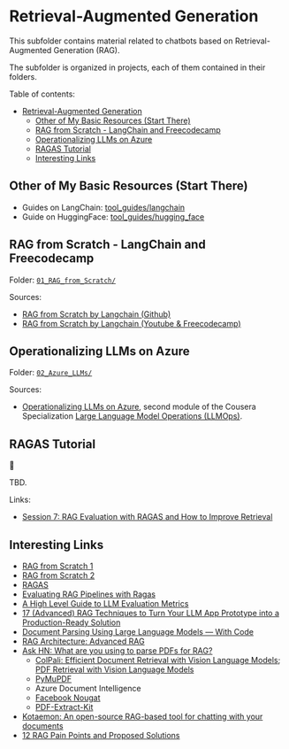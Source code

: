 # Retrieval-Augmented Generation

This subfolder contains material related to chatbots based on Retrieval-Augmented Generation (RAG).

The subfolder is organized in projects, each of them contained in their folders.

Table of contents:

- [Retrieval-Augmented Generation](#retrieval-augmented-generation)
  - [Other of My Basic Resources (Start There)](#other-of-my-basic-resources-start-there)
  - [RAG from Scratch - LangChain and Freecodecamp](#rag-from-scratch---langchain-and-freecodecamp)
  - [Operationalizing LLMs on Azure](#operationalizing-llms-on-azure)
  - [RAGAS Tutorial](#ragas-tutorial)
  - [Interesting Links](#interesting-links)

## Other of My Basic Resources (Start There)

- Guides on LangChain: [tool_guides/langchain](https://github.com/mxagar/tool_guides/tree/master/langchain)
- Guide on HuggingFace: [tool_guides/hugging_face](https://github.com/mxagar/tool_guides/tree/master/hugging_face)

## RAG from Scratch - LangChain and Freecodecamp

Folder: [`01_RAG_from_Scratch/`](./01_RAG_from_Scratch/)

Sources:

- [RAG from Scratch by Langchain (Github)](https://github.com/langchain-ai/rag-from-scratch)
- [RAG from Scratch by Langchain (Youtube & Freecodecamp)](https://www.youtube.com/watch?v=sVcwVQRHIc8)

## Operationalizing LLMs on Azure

Folder: [`02_Azure_LLMs/`](./02_Azure_LLMs/)

Sources:

- [Operationalizing LLMs on Azure](https://www.coursera.org/learn/llmops-azure), second module of the Cousera Specialization [Large Language Model Operations (LLMOps)](https://www.coursera.org/specializations/large-language-model-operations).

## RAGAS Tutorial

:construction:

TBD.

Links:

- [Session 7: RAG Evaluation with RAGAS and How to Improve Retrieval](https://www.youtube.com/watch?v=mEv-2Xnb_Wk)

## Interesting Links

- [RAG from Scratch 1](https://github.com/langchain-ai/rag-from-scratch)
- [RAG from Scratch 2](https://towardsdatascience.com/local-rag-from-scratch-3afc6d3dea08)
- [RAGAS](https://medium.aiplanet.com/evaluate-rag-pipeline-using-ragas-fbdd8dd466c1)
- [Evaluating RAG Pipelines with Ragas](https://medium.com/towards-data-science/evaluating-rag-pipelines-with-ragas-5ff28aa27984)
- [A High Level Guide to LLM Evaluation Metrics](https://towardsdatascience.com/a-high-level-guide-to-llm-evaluation-metrics-fbecd08f725c)
- [17 (Advanced) RAG Techniques to Turn Your LLM App Prototype into a Production-Ready Solution](https://towardsdatascience.com/17-advanced-rag-techniques-to-turn-your-rag-app-prototype-into-a-production-ready-solution-5a048e36cdc8)
- [Document Parsing Using Large Language Models — With Code](https://towardsdatascience.com/document-parsing-using-large-language-models-with-code-9229fda09cdf)
- [RAG Architecture: Advanced RAG](https://medium.com/towards-artificial-intelligence/rag-architecture-advanced-rag-3fea83e0d189)
- [Ask HN: What are you using to parse PDFs for RAG?](https://news.ycombinator.com/item?id=41072632)
  - [ColPali: Efficient Document Retrieval with Vision Language Models](https://arxiv.org/abs/2407.01449); [PDF Retrieval with Vision Language Models](https://blog.vespa.ai/retrieval-with-vision-language-models-colpali/)
  - [PyMuPDF](https://medium.com/@pymupdf/rag-llm-and-pdf-conversion-to-markdown-text-with-pymupdf-03af00259b5d)
  - Azure Document Intelligence
  - [Facebook Nougat](https://facebookresearch.github.io/nougat/)
  - [PDF-Extract-Kit](https://github.com/opendatalab/PDF-Extract-Kit)
- [Kotaemon: An open-source RAG-based tool for chatting with your documents](https://cinnamon.github.io/kotaemon/)
- [12 RAG Pain Points and Proposed Solutions](https://medium.com/towards-data-science/12-rag-pain-points-and-proposed-solutions-43709939a28c#31f8)

